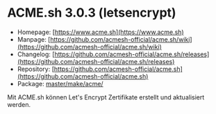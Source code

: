 # ACME.sh 3.0.3 (letsencrypt)
 - Homepage: [https://www.acme.sh](https://www.acme.sh)
 - Manpage: [https://github.com/acmesh-official/acme.sh/wiki](https://github.com/acmesh-official/acme.sh/wiki)
 - Changelog: [https://github.com/acmesh-official/acme.sh/releases](https://github.com/acmesh-official/acme.sh/releases)
 - Repository: [https://github.com/acmesh-official/acme.sh](https://github.com/acmesh-official/acme.sh)
 - Package: [master/make/acme/](https://github.com/Freetz-NG/freetz-ng/tree/master/make/acme/)

Mit ACME.sh können Let's Encrypt Zertifikate erstellt und aktualisiert werden.
<br>

